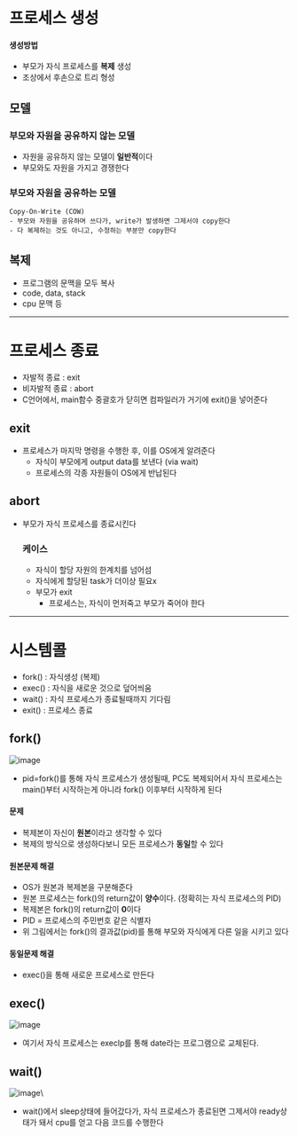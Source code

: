 # 프로세스 생성
#### 생성방법
- 부모가 자식 프로세스를 **복제** 생성
- 조상에서 후손으로 트리 형성
## 모델
  ### 부모와 자원을 공유하지 않는 모델
  - 자원을 공유하지 않는 모델이 **일반적**이다
  - 부모와도 자원을 가지고 경쟁한다
  ### 부모와 자원을 공유하는 모델
    Copy-On-Write (COW)
    - 부모와 자원을 공유하며 쓰다가, write가 발생하면 그제서야 copy한다
    - 다 복제하는 것도 아니고, 수정하는 부분만 copy한다
## 복제
- 프로그램의 문맥을 모두 복사
- code, data, stack
- cpu 문맥 등

---

# 프로세스 종료
- 자발적 종료 : exit
- 비자발적 종료 : abort
- C언어에서, main함수 중괄호가 닫히면 컴파일러가 거기에 exit()을 넣어준다
## exit
- 프로세스가 마지막 명령을 수행한 후, 이를 OS에게 알려준다 
  - 자식이 부모에게 output data를 보낸다 (via wait)
  - 프로세스의 각종 자원들이 OS에게 반납된다
## abort
- 부모가 자식 프로세스를 종료시킨다
  ### 케이스
  - 자식이 할당 자원의 한계치를 넘어섬
  - 자식에게 할당된 task가 더이상 필요x
  - 부모가 exit
    - 프로세스는, 자식이 먼저죽고 부모가 죽어야 한다

---

# 시스템콜
- fork() : 자식생성 (복제)
- exec() : 자식을 새로운 것으로 덮어씌움
- wait() : 자식 프로세스가 종료될때까지 기다림
- exit() : 프로세스 종료
## fork()
![image](https://github.com/user-attachments/assets/cab784ed-c387-4137-9a0c-9b4cdba177bf)
- pid=fork()를 통해 자식 프로세스가 생성될때, PC도 복제되어서 자식 프로세스는 main()부터 시작하는게 아니라 fork() 이후부터 시작하게 된다
#### 문제
- 복제본이 자신이 **원본**이라고 생각할 수 있다
- 복제의 방식으로 생성하다보니 모든 프로세스가 **동일**할 수 있다
#### 원본문제 해결
- OS가 원본과 복제본을 구분해준다
- 원본 프로세스는 fork()의 return값이 **양수**이다. (정확히는 자식 프로세스의 PID)
- 복제본은 fork()의 return값이 **0**이다
- PID = 프로세스의 주민번호 같은 식별자
- 위 그림에서는 fork()의 결과값(pid)를 통해 부모와 자식에게 다른 일을 시키고 있다
#### 동일문제 해결
- exec()을 통해 새로운 프로세스로 만든다
## exec()
![image](https://github.com/user-attachments/assets/52f040b5-3246-4a8b-aeb7-b4e81a83f136)
- 여기서 자식 프로세스는 execlp를 통해 date라는 프로그램으로 교체된다.
## wait()
![image](https://github.com/user-attachments/assets/0f2f98ad-976d-4c3c-ade0-c3f96f878f02)\
- wait()에서 sleep상태에 들어갔다가, 자식 프로세스가 종료된면 그제서야 ready상태가 돼서 cpu를 얻고 다음 코드를 수행한다
